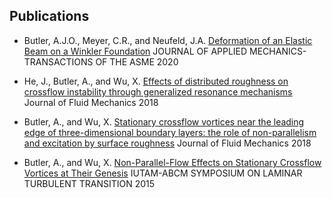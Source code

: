 ## Publications
* Butler, A.J.O., Meyer, C.R., and Neufeld, J.A. [Deformation of an Elastic Beam on a Winkler Foundation](http://dx.doi.org/10.1115/1.4046197) JOURNAL OF APPLIED MECHANICS-TRANSACTIONS OF THE ASME 2020

* He, J., Butler, A., and Wu, X. [Effects of distributed roughness on crossflow instability through generalized resonance mechanisms](http://dx.doi.org/10.1017/jfm.2018.817) Journal of Fluid Mechanics 2018

* Butler, A., and Wu, X. [Stationary crossflow vortices near the leading edge of three-dimensional boundary layers: the role of non-parallelism and excitation by surface roughness](http://dx.doi.org/10.1017/jfm.2018.226) Journal of Fluid Mechanics 2018

* Butler, A., and Wu, X. [Non-Parallel-Flow Effects on Stationary Crossflow Vortices at Their Genesis](http://dx.doi.org/10.1016/j.piutam.2015.03.055) IUTAM-ABCM SYMPOSIUM ON LAMINAR TURBULENT TRANSITION 2015

